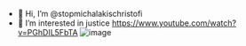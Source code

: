 - 👋 Hi, I’m @stopmichalakischristofi
- 👀 I’m interested in justice
https://www.youtube.com/watch?v=PGhDIL5FbTA
![image](https://github.com/stopmichalakischristofi/stopmichalakischristofi/assets/151022115/0361a764-dcc1-4978-b795-0bc9f5d919a9)


<!---
stopmichalakischristofi/stopmichalakischristofi is a ✨ special ✨ repository because its `README.md` (this file) appears on your GitHub profile.
You can click the Preview link to take a look at your changes.
--->
